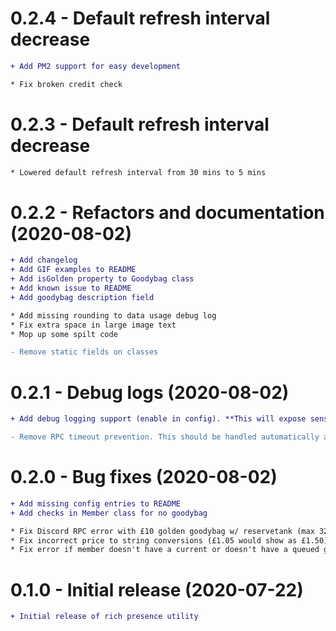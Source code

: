# 0.2.4 - Default refresh interval decrease

```diff
+ Add PM2 support for easy development

* Fix broken credit check
```

# 0.2.3 - Default refresh interval decrease

```diff
* Lowered default refresh interval from 30 mins to 5 mins
```

# 0.2.2 - Refactors and documentation (2020-08-02)

```diff
+ Add changelog
+ Add GIF examples to README
+ Add isGolden property to Goodybag class
+ Add known issue to README
+ Add goodybag description field

* Add missing rounding to data usage debug log
* Fix extra space in large image text
* Mop up some spilt code

- Remove static fields on classes
```

# 0.2.1 - Debug logs (2020-08-02)

```diff
+ Add debug logging support (enable in config). **This will expose sensitive data.**

- Remove RPC timeout prevention. This should be handled automatically as a side effect of the refresh interval config value.
```

# 0.2.0 - Bug fixes (2020-08-02)

```diff
+ Add missing config entries to README
+ Add checks in Member class for no goodybag

* Fix Discord RPC error with £10 golden goodybag w/ reservetank (max 32 char asset keys)
* Fix incorrect price to string conversions (£1.05 would show as £1.50)
* Fix error if member doesn't have a current or doesn't have a queued goodybag
```

# 0.1.0 - Initial release (2020-07-22)

```diff
+ Initial release of rich presence utility
```